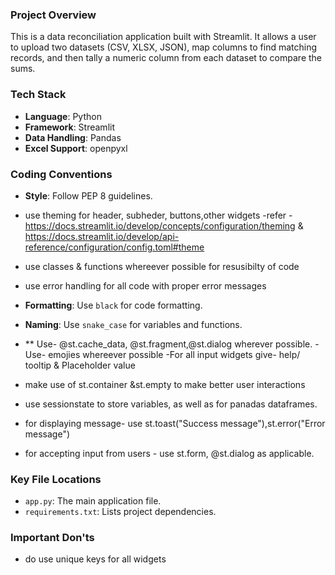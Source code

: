### Project Overview
This is a data reconciliation application built with Streamlit. It allows a user to upload two datasets (CSV, XLSX, JSON), map columns to find matching records, and then tally a numeric column from each dataset to compare the sums.

### Tech Stack
- **Language**: Python 
- **Framework**: Streamlit
- **Data Handling**: Pandas
- **Excel Support**: openpyxl



### Coding Conventions
- **Style**: Follow PEP 8 guidelines.
- use theming for header, subheder, buttons,other widgets -refer -https://docs.streamlit.io/develop/concepts/configuration/theming
& https://docs.streamlit.io/develop/api-reference/configuration/config.toml#theme

- use classes & functions whereever possible for resusibilty of code
- use error handling for all code with proper error messages
- **Formatting**: Use `black` for code formatting.
- **Naming**: Use `snake_case` for variables and functions.
- ** Use-  @st.cache_data, @st.fragment,@st.dialog  wherever possible.
-Use- emojies whereever possible
-For all input widgets give- help/ tooltip & Placeholder value
- make use of st.container &st.empty to make better user interactions 
- use sessionstate to store variables, as well as for panadas dataframes.
- for displaying message- use st.toast("Success message"),st.error("Error message")
- for accepting input from users - use st.form, @st.dialog as applicable.

### Key File Locations
- `app.py`: The main application file.
- `requirements.txt`: Lists project dependencies.

### Important Don'ts
- do use unique keys for all widgets
